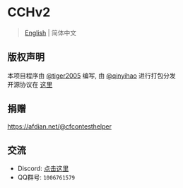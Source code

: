 # CCHv2
> [English](README.md) | 简体中文

## 版权声明
本项目程序由 [@tiger2005](https://www.luogu.com.cn/user/60864) 编写, 由 [@qinyihao](https://www.luogu.com.cn/user/348831) 进行打包分发  
开源协议在 [这里](https://github.com/CodeforcesContestHelper/CCHv2/blob/main/LICENSE)

## 捐赠
https://afdian.net/@cfcontesthelper

## 交流
- Discord: [点击这里](https://discord.gg/natZEphAmS)
- QQ群号: `1006761579`
